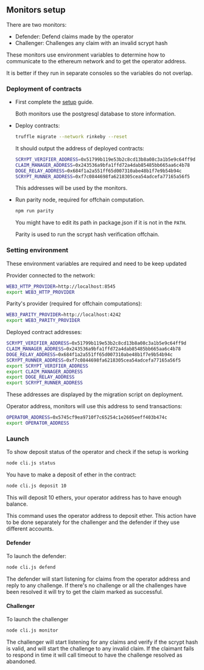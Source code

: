 
## Monitors setup

There are two monitors:

*   Defender: Defend claims made by the operator
*   Challenger: Challenges any claim with an invalid scrypt hash

These monitors use environment variables to determine how to communicate
to the ethereum network and to get the operator address.

It is better if they run in separate consoles so the variables do not overlap.

### Deployment of contracts

*   First complete the [setup](https://github.com/dogethereum/scrypt-interactive/blob/master/docs/setup.md) guide.

    Both monitors use the postgresql database to store information.

*   Deploy contracts:

    ```bash
    truffle migrate --network rinkeby --reset
    ```

    It should output the address of deployed contracts:

    ```bash
    SCRYPT_VERIFIER_ADDRESS=0x51799b119e53b2c8cd13b8a08c3a1b5e9c64ff9d
    CLAIM_MANAGER_ADDRESS=0x243536a9bfa1ffd72a4dab85485bb665aa6c4b78
    DOGE_RELAY_ADDRESS=0x684f1a2a551ff65d007310abe48b1f7e9b54b94c
    SCRYPT_RUNNER_ADDRESS=0xf7c0844698fa6218305cea54adcefa77165a56f5
    ```

    This addresses will be used by the monitors.

*   Run parity node, required for offchain computation.

    ```bash
    npm run parity
    ```

     You might have to edit its path in package.json if it is not in the `PATH`.

     Parity is used to run the scrypt hash verification offchain.

### Setting environment

These environment variables are required and need to be keep updated

Provider connected to the network:
```bash
WEB3_HTTP_PROVIDER=http://localhost:8545
export WEB3_HTTP_PROVIDER
```

Parity's provider (required for offchain computations):
```bash
WEB3_PARITY_PROVIDER=http://localhost:4242
export WEB3_PARITY_PROVIDER
```

Deployed contract addresses:
```bash
SCRYPT_VERIFIER_ADDRESS=0x51799b119e53b2c8cd13b8a08c3a1b5e9c64ff9d
CLAIM_MANAGER_ADDRESS=0x243536a9bfa1ffd72a4dab85485bb665aa6c4b78
DOGE_RELAY_ADDRESS=0x684f1a2a551ff65d007310abe48b1f7e9b54b94c
SCRYPT_RUNNER_ADDRESS=0xf7c0844698fa6218305cea54adcefa77165a56f5
export SCRYPT_VERIFIER_ADDRESS
export CLAIM_MANAGER_ADDRESS
export DOGE_RELAY_ADDRESS
export SCRYPT_RUNNER_ADDRESS
```

These addresses are displayed by the migration script on deployment.

Operator address, monitors will use this address to send transactions:
```bash
OPERATOR_ADDRESS=0x5745cf9ea9710f7c65254c1e2605eeff403b474c
export OPERATOR_ADDRESS
```

### Launch

To show deposit status of the operator and check if the setup is working

```bash
node cli.js status
```

You have to make a deposit of ether in the contract:
```bash
node cli.js deposit 10
```

This will deposit 10 ethers, your operator address has to have enough balance.

This command uses the operator address to deposit ether. This action
have to be done separately for the challenger and the defender if they
use different accounts.

#### Defender

To launch the defender:
```bash
node cli.js defend
```

The defender will start listening for claims from the operator address and
reply to any challenge. If there's no challenge or all the challenges
have been resolved it will try to get the claim marked as successful.

#### Challenger

To launch the challenger
```bash
node cli.js monitor
```

The challenger will start listening for any claims and verify if the
scrypt hash is valid, and will start the challenge to any invalid claim.
If the claimant fails to respond in time it will call timeout to have
the challenge resolved as abandoned.
